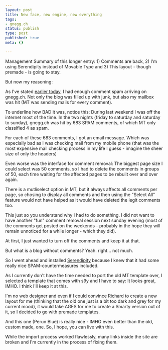 ```yaml
---
layout: post
title: New face, new engine, new everything
tags:
- gnegg.ch
status: publish
type: post
published: true
meta: {}

---
```

<p>Management Summary of this longer entry: 1) Comments are back, 2) I'm using Serendipity instead of Movable Type and 3) This layout - though premade - is going to stay.</p>

<p>But now my reasoning:</p>

<p>As I've stated <a href="/archives/284-Comments-disabled.html">earlier today</a>, I had enough comment spam arriving on gnegg.ch. Not only the blog was filled up with junk, but also my mailbox was hit (MT was sending mails for every comment).</p>

<p>To underline how BAD it was, notice this: During last weekend I was off the internet most of the time. In the two nights (friday to saturday and saturday to sunday), gnegg.ch was hit by 683 SPAM comments, of which MT only classified 4 as spam.</p>

<p>For each of these 683 comments, I got an email message. Which was especially bad as I was checking mail from my mobile phone (that was the most expensive mail checking process in my life I guess - imagine the sheer size of only the headers)</p>

<p>Even worse was the interface for comment removal: The biggest page size I could select was 50 comments, so I had to delete the comments in groups of 50, each time waiting for the affected pages to be rebuilt over and over again.</p>

<p>There is a mutliselect option in MT, but it always affects all comments per page, so chosing to display all comments and then using the "Select All" feature would not have helped as it would have deleted the legit comments too.</p>

<p>This just so you understand why I had to do something. I did not want to have another "fun" comment removal session next sunday evening (most of the comments get posted on the weekends - probably in the hope they will remain unnoticed for a while longer - which they did).</p>

<p>At first, I just wanted to turn off the comments and keep it at that.</p>

<p>But what is a blog without comments? Yeah. right... not much.</p>

<p>So I went ahead and installed <a href="http://www.s9y.org">Serendipity</a> because I knew that it had some really nice SPAM-countermeasures included.</p>

<p>As I currently don't have the time needed to port the old MT template over, I selected a template that comes with s9y and I have to say: It looks great, IMHO. I think I'll keep it at this.</p>

<p>I'm no web designer and even if I could convince Richard to create a new layout for me (thinking that the old one just is a bit too dark and grey for my current mood), it would take AGES for me to create a Smarty version out of it, so I decided to go with premade templates.</p>

<p>And this one (Perun Blue) is really nice - IMHO even better than the old, custom made, one. So, I hope, you can live with this.</p>

<p>While the import process worked flawlessly, many links inside the site are broken and I'm currently in the process of fixing them.</p>
